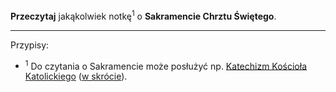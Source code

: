 **Przeczytaj** jakąkolwiek notkę<sup>1</sup> o **Sakramencie Chrztu Świętego**.

---
Przypisy:

- <sup>1</sup> Do czytania o Sakramencie może posłużyć np. <a target="_blank" href="http://www.katechizm.opoka.org.pl/kkkII-2-1.htm#o2kkkII-2-1">Katechizm Kościoła Katolickiego</a> (<a target="_blank" href="http://www.katechizm.opoka.org.pl/kkkII-2-1.htm#o10kkkII-2-1">w skrócie</a>).
